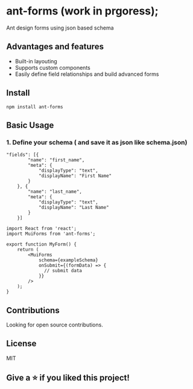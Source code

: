 # ant-forms (work in prgoress);
Ant design forms using json based schema

## Advantages and features
- Built-in layouting
- Supports custom components
- Easily define field relationships and build advanced forms

## Install

```
npm install ant-forms
```

## Basic Usage

### 1. Define your schema ( and save it as json like schema.json)
```
"fields": [{
        "name": "first_name",
        "meta": {
            "displayType": "text",
            "displayName": "First Name"
        }
    }, {
        "name": "last_name",
        "meta": {
            "displayType": "text",
            "displayName": "Last Name"
        }
    }]
```

```
import React from 'react';
import MuiForms from 'ant-forms';

export function MyForm() {
    return (
        <MuiForms
            schema={exampleSchema}
            onSubmit={(formData) => {
              // submit data
            }}
        />
    );
}
```

## Contributions
Looking for open source contributions.

## License
MIT

## Give a ⭐️ if you liked this project!

